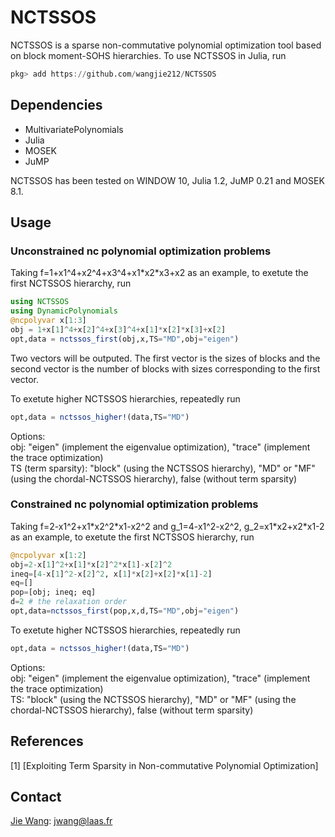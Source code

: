 # NCTSSOS
NCTSSOS is a sparse non-commutative polynomial optimization tool based on block moment-SOHS hierarchies. To use NCTSSOS in Julia, run
```Julia
pkg> add https://github.com/wangjie212/NCTSSOS
 ```

## Dependencies
- MultivariatePolynomials
- Julia
- MOSEK
- JuMP

NCTSSOS has been tested on WINDOW 10, Julia 1.2, JuMP 0.21 and MOSEK 8.1.
## Usage
### Unconstrained nc polynomial optimization problems
Taking f=1+x1^4+x2^4+x3^4+x1\*x2\*x3+x2 as an example, to exetute the first NCTSSOS hierarchy, run
```Julia
using NCTSSOS
using DynamicPolynomials
@ncpolyvar x[1:3]
obj = 1+x[1]^4+x[2]^4+x[3]^4+x[1]*x[2]*x[3]+x[2]
opt,data = nctssos_first(obj,x,TS="MD",obj="eigen")
```

Two vectors will be outputed. The first vector is the sizes of blocks and the second vector is the number of blocks with sizes corresponding to the first vector.

To exetute higher NCTSSOS hierarchies, repeatedly run

```Julia
opt,data = nctssos_higher!(data,TS="MD")
```

Options:   
obj: "eigen" (implement the eigenvalue optimization), "trace" (implement the trace optimization)  
TS (term sparsity): "block" (using the NCTSSOS hierarchy), "MD" or "MF" (using the chordal-NCTSSOS hierarchy), false (without term sparsity)  

### Constrained nc polynomial optimization problems
Taking f=2-x1^2+x1\*x2^2\*x1-x2^2 and g_1=4-x1^2-x2^2, g_2=x1\*x2+x2\*x1-2 as an example, to exetute the first NCTSSOS hierarchy, run

```Julia
@ncpolyvar x[1:2]
obj=2-x[1]^2+x[1]*x[2]^2*x[1]-x[2]^2
ineq=[4-x[1]^2-x[2]^2, x[1]*x[2]+x[2]*x[1]-2]
eq=[]
pop=[obj; ineq; eq]
d=2 # the relaxation order
opt,data=nctssos_first(pop,x,d,TS="MD",obj="eigen")
```

To exetute higher NCTSSOS hierarchies, repeatedly run

```Julia
opt,data = nctssos_higher!(data,TS="MD")
```

Options:  
obj: "eigen" (implement the eigenvalue optimization), "trace" (implement the trace optimization)  
TS: "block" (using the NCTSSOS hierarchy), "MD" or "MF" (using the chordal-NCTSSOS hierarchy), false (without term sparsity)  

## References
[1] [Exploiting Term Sparsity in Non-commutative Polynomial Optimization]

## Contact
[Jie Wang](https://wangjie212.github.io/jiewang/): jwang@laas.fr
